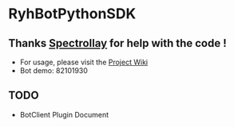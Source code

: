 # RyhBotPythonSDK

## Thanks [Spectrollay](https://github.com/spectrollay) for help with the code !

- For usage, please visit the [Project Wiki](https://github.com/runoneall/RyhBotPythonSDK/wiki)
- Bot demo: 82101930

## TODO

- BotClient Plugin Document